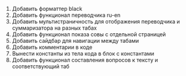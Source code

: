 1. Добавить форматтер black
2. Добавить функционал переводчика ru-en
3. Добавить мультистраничность для отображения переводчика и суммаризатора на разных табах
4. Добавить функционал показа совы с отдельной страницей
5. Добавить сайдбар для навигации между табами
6. Добавить комментарии в коде
7. Вынести константы из тела кода в блок с константами
8. Добавить функционал составления вопросов к тексту и соответствующий таб